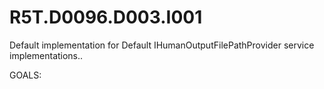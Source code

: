 # R5T.D0096.D003.I001
Default implementation for Default IHumanOutputFilePathProvider service implementations..

GOALS:

